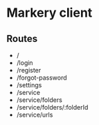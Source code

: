 # Markery client

## Routes

- /
- /login
- /register
- /forgot-password
- /settings
- /service
- /service/folders
- /service/folders/:folderId
- /service/urls
